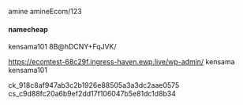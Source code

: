 amine 
amineEcom/123


#### namecheap
kensama101
8B@hDCNY+FqJVK/

https://ecomtest-68c29f.ingress-haven.ewp.live/wp-admin/
kensama
kensama101


ck_918c8af947ab3c2b1926e88505a3a3dc2aae0575
cs_c9d88fc20a6b9ef2dd17f106047b5e81dc1d8b34